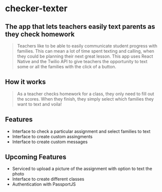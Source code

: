 # checker-texter

## The app that lets teachers easily text parents as they check homework ##

> Teachers like to be able to easily communicate student progress with families.  This can mean a lot of time spent texting and calling, when they could be planning their next great lesson. This app uses React Native and the Twilio API to give teachers the opportunity to text some or all the families with the click of a button.

## How it works ##

> As a teacher checks homework for a class, they only need to fill out the scores.  When they finish, they simply select which families they want to text and voila! 

## Features ##

- Interface to check a particular assignment and select families to text
- Interface to create custom assingments
- Interface to create custom messages

## Upcoming Features ##

- Serviced to upload a picture of the assignment with option to text the photo
- Interface to create different classes
- Authentication with PassportJS

